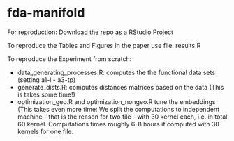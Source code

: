 # fda-manifold

For reproduction: Download the repo as a RStudio Project

To reproduce the Tables and Figures in the paper use file: results.R

To reproduce the Experiment from scratch:

- data_generating_processes.R: computes the the functional data sets (setting a1-l - a3-tp)
- generate_dists.R: computes distances matrices based on the data (This is takes some time!)
- optimization_geo.R and optimization_nongeo.R tune the embeddings (This takes even more time: We split the computations to  independent machine - that is the reason for two file - with 30 kernel each, i.e. in total 60 kernel. Computations times roughly 6-8 hours if computed with 30 kernels for one file. 
